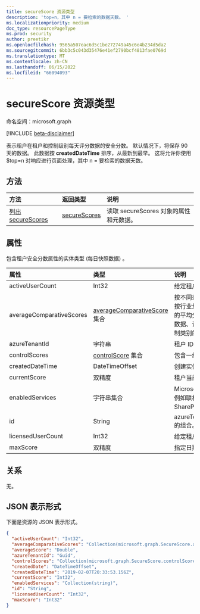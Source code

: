 ```yaml
---
title: secureScore 资源类型
description: 'top=n，其中 n = 要检索的数据天数。 '
ms.localizationpriority: medium
doc_type: resourcePageType
ms.prod: security
author: preetikr
ms.openlocfilehash: 9565a507eac6d5c1be272749a45c6e4b234d5da2
ms.sourcegitcommit: 6bb3c5c043d35476e41ef2790bcf4813fae0769d
ms.translationtype: MT
ms.contentlocale: zh-CN
ms.lasthandoff: 06/15/2022
ms.locfileid: "66094093"
---
```

# <a name="securescore-resource-type"></a>secureScore 资源类型

命名空间：microsoft.graph

[!INCLUDE [beta-disclaimer](../../includes/beta-disclaimer.md)]

表示租户在租户和控制级别每天评分数据的安全分数。 默认情况下，将保存 90 天的数据。 此数据按 **createdDateTime** 排序，从最新到最早。 这将允许你使用$top=n 对响应进行页面处理，其中 n = 要检索的数据天数。


## <a name="methods"></a>方法

| 方法   | 返回类型|说明|
|:---------------|:--------|:----------|
|[列出 secureScores](../api/securescores-list.md) | [secureScores](securescores.md) |读取 secureScores 对象的属性和元数据。|


## <a name="properties"></a>属性
包含租户安全分数属性的实体类型 (每日快照数据) 。

|属性 |类型 |说明 |
|:--|:--|:--|
|   activeUserCount |   Int32   |   给定租户的活动用户计数。  |
|   averageComparativeScores |  [averageComparativeScore](averagecomparativescore.md) 集合    |按不同范围 (的平均分数，例如，按行业划分的平均分数，按座位) 的平均分数，以及范围内的标识、数据、设备、应用、基础结构)  (控制类别的平均分数。 |
|   azureTenantId   |   字符串  |   租户 ID 的 GUID 字符串。  |
|   controlScores | [controlScore](controlscore.md) 集合  |   包含一组控件的租户分数。   |
|   createdDateTime |   DateTimeOffset  |   创建实体的日期。  |
|   currentScore    |   双精度  |   租户当前在指定日期达到的分数。    |
|   enabledServices |   字符串集合   |   Microsoft 为租户 (提供的服务，例如联机Exchange、Skype、SharePoint) 。   |
|   id  |   String  |   azureTenantId_createdDateTime的组合。   |
|   licensedUserCount   |   Int32   |   给定租户的许可用户计数。    |
|   maxScore |  双精度  |   指定日期的租户最大可能分数。    |




## <a name="relationships"></a>关系

无。

## <a name="json-representation"></a>JSON 表示形式

下面是资源的 JSON 表示形式。

<!-- {
  "blockType": "resource",
  "optionalProperties": [

  ],
  "@odata.type": "microsoft.graph.secureScore"
}-->

```json
{
  "activeUserCount": "Int32",
  "averageComparativeScores": "Collection(microsoft.graph.SecureScore.averageComparativeScores)",
  "averageScore": "Double",
  "azureTenantId": "Guid",
  "controlScores": "Collection(microsoft.graph.SecureScore.controlScores)",
  "createdDate": "DateTimeOffset",
  "createdDateTime": "2019-02-07T20:33:53.156Z",
  "currentScore": "Int32",
  "enabledServices": "Collection(string)",
  "id": "String",
  "licensedUserCount": "Int32",
  "maxScore": "Int32"
}
```


<!--
{
  "type": "#page.annotation",
  "description": "secureScores resource",
  "keywords": "",
  "section": "documentation",
  "tocPath": "",
  "suppressions": []
}
-->


